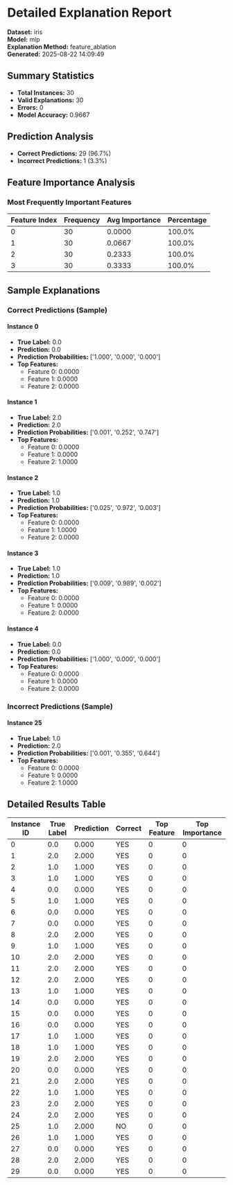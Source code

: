 # Detailed Explanation Report

**Dataset:** iris  
**Model:** mlp  
**Explanation Method:** feature_ablation  
**Generated:** 2025-08-22 14:09:49  

## Summary Statistics

- **Total Instances:** 30
- **Valid Explanations:** 30
- **Errors:** 0
- **Model Accuracy:** 0.9667

## Prediction Analysis

- **Correct Predictions:** 29 (96.7%)
- **Incorrect Predictions:** 1 (3.3%)

## Feature Importance Analysis

### Most Frequently Important Features

| Feature Index | Frequency | Avg Importance | Percentage |
|---------------|-----------|----------------|------------|
| 0 | 30 | 0.0000 | 100.0% |
| 1 | 30 | 0.0667 | 100.0% |
| 2 | 30 | 0.2333 | 100.0% |
| 3 | 30 | 0.3333 | 100.0% |

## Sample Explanations

### Correct Predictions (Sample)

#### Instance 0

- **True Label:** 0.0
- **Prediction:** 0.0
- **Prediction Probabilities:** ['1.000', '0.000', '0.000']
- **Top Features:**
  - Feature 0: 0.0000
  - Feature 1: 0.0000
  - Feature 2: 0.0000

#### Instance 1

- **True Label:** 2.0
- **Prediction:** 2.0
- **Prediction Probabilities:** ['0.001', '0.252', '0.747']
- **Top Features:**
  - Feature 0: 0.0000
  - Feature 1: 0.0000
  - Feature 2: 1.0000

#### Instance 2

- **True Label:** 1.0
- **Prediction:** 1.0
- **Prediction Probabilities:** ['0.025', '0.972', '0.003']
- **Top Features:**
  - Feature 0: 0.0000
  - Feature 1: 1.0000
  - Feature 2: 0.0000

#### Instance 3

- **True Label:** 1.0
- **Prediction:** 1.0
- **Prediction Probabilities:** ['0.009', '0.989', '0.002']
- **Top Features:**
  - Feature 0: 0.0000
  - Feature 1: 0.0000
  - Feature 2: 0.0000

#### Instance 4

- **True Label:** 0.0
- **Prediction:** 0.0
- **Prediction Probabilities:** ['1.000', '0.000', '0.000']
- **Top Features:**
  - Feature 0: 0.0000
  - Feature 1: 0.0000
  - Feature 2: 0.0000

### Incorrect Predictions (Sample)

#### Instance 25

- **True Label:** 1.0
- **Prediction:** 2.0
- **Prediction Probabilities:** ['0.001', '0.355', '0.644']
- **Top Features:**
  - Feature 0: 0.0000
  - Feature 1: 0.0000
  - Feature 2: 1.0000

## Detailed Results Table

| Instance ID | True Label | Prediction | Correct | Top Feature | Top Importance |
|-------------|------------|------------|---------|-------------|----------------|
| 0 | 0.0 | 0.000 | YES | 0 | 0 |
| 1 | 2.0 | 2.000 | YES | 0 | 0 |
| 2 | 1.0 | 1.000 | YES | 0 | 0 |
| 3 | 1.0 | 1.000 | YES | 0 | 0 |
| 4 | 0.0 | 0.000 | YES | 0 | 0 |
| 5 | 1.0 | 1.000 | YES | 0 | 0 |
| 6 | 0.0 | 0.000 | YES | 0 | 0 |
| 7 | 0.0 | 0.000 | YES | 0 | 0 |
| 8 | 2.0 | 2.000 | YES | 0 | 0 |
| 9 | 1.0 | 1.000 | YES | 0 | 0 |
| 10 | 2.0 | 2.000 | YES | 0 | 0 |
| 11 | 2.0 | 2.000 | YES | 0 | 0 |
| 12 | 2.0 | 2.000 | YES | 0 | 0 |
| 13 | 1.0 | 1.000 | YES | 0 | 0 |
| 14 | 0.0 | 0.000 | YES | 0 | 0 |
| 15 | 0.0 | 0.000 | YES | 0 | 0 |
| 16 | 0.0 | 0.000 | YES | 0 | 0 |
| 17 | 1.0 | 1.000 | YES | 0 | 0 |
| 18 | 1.0 | 1.000 | YES | 0 | 0 |
| 19 | 2.0 | 2.000 | YES | 0 | 0 |
| 20 | 0.0 | 0.000 | YES | 0 | 0 |
| 21 | 2.0 | 2.000 | YES | 0 | 0 |
| 22 | 1.0 | 1.000 | YES | 0 | 0 |
| 23 | 2.0 | 2.000 | YES | 0 | 0 |
| 24 | 2.0 | 2.000 | YES | 0 | 0 |
| 25 | 1.0 | 2.000 | NO | 0 | 0 |
| 26 | 1.0 | 1.000 | YES | 0 | 0 |
| 27 | 0.0 | 0.000 | YES | 0 | 0 |
| 28 | 2.0 | 2.000 | YES | 0 | 0 |
| 29 | 0.0 | 0.000 | YES | 0 | 0 |
